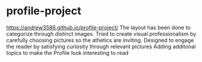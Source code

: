 # profile-project
https://andrew3586.github.io/profile-project/
The layout has been done to categorize through distinct images.
Tried to create visual professionalism by carefully choosing pictures so the athetics are inviting.
Designed to engage the reader by satisfying curiosity through relevant pictures
Adding additonal topics to make the Profile look interesting to read
